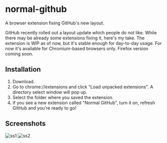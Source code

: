 # normal-github
A browser extension fixing GitHub's new layout.

GitHub recently rolled out a layout update which people do not like.
While there may be already some extensions fixing it, here's my take.
The extension is WIP as of now, but it's stable enough for day-to-day usage.
For now it's available for Chromium-based browsers only. Firefox version coming soon.

## Installation

1. Download.
2. Go to chrome://extensions and click "Load unpacked extensions". A directory select window will pop up.
3. Select the folder where you saved the extension.
4. If you see a new extension called "Normal GitHub", turn it on, refresh GitHub and you're ready to go!

## Screenshots

![ss1](https://cdn.discordapp.com/attachments/642657730322104323/725400251942436864/ss1.PNG)
![ss2](https://cdn.discordapp.com/attachments/642657730322104323/725400526749040690/unknown.png)
